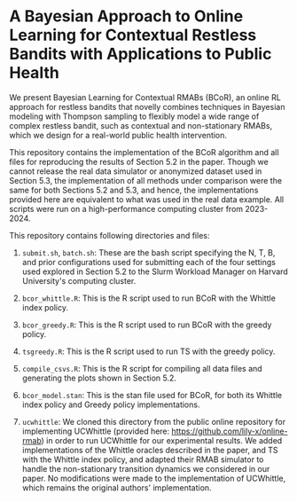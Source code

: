 # A Bayesian Approach to Online Learning for Contextual Restless Bandits with Applications to Public Health

We present Bayesian Learning for Contextual RMABs (BCoR), an online RL approach for restless bandits that novelly combines techniques in Bayesian modeling with Thompson sampling to flexibly model a wide range of complex restless bandit, such as contextual and non-stationary RMABs, which we design for a real-world public health intervention.

This repository contains the implementation of the BCoR algorithm and all files for reproducing the results of Section 5.2 in the paper. Though we cannot release the real data simulator or anonymized dataset used in Section 5.3, the implementation of all methods under comparison were the same for both Sections 5.2 and 5.3, and hence, the implementations provided here are equivalent to what was used in the real data example. All scripts were run on a high-performance computing cluster from 2023-2024. 

 This repository contains following directories and files:

1. `submit.sh`, `batch.sh`: These are the bash script specifying the N, T, B, and prior configurations used for submitting each of the four settings used explored in Section 5.2 to the Slurm Workload Manager on Harvard University's computing cluster.

2. `bcor_whittle.R`: This is the R script used to run BCoR with the Whittle index policy.

3. `bcor_greedy.R`: This is the R script used to run BCoR with the greedy policy.

4. `tsgreedy.R`: This is the R script used to run TS with the greedy policy.

5. `compile_csvs.R`: This is the R script for compiling all data files and generating the plots shown in Section 5.2.

6. `bcor_model.stan`: This is the stan file used for BCoR, for both its Whittle index policy and Greedy policy implementations.

7. `ucwhittle`: We cloned this directory from the public online repository for implementing UCWhittle (provided here: https://github.com/lily-x/online-rmab) in order to run UCWhittle for our experimental results. We added implementations of the Whittle oracles described in the paper, and TS with the Whittle index policy, and adapted their RMAB simulator to handle the non-stationary transition dynamics we considered in our paper. No modifications were made to the implementation of UCWhittle, which remains the original authors' implementation. 